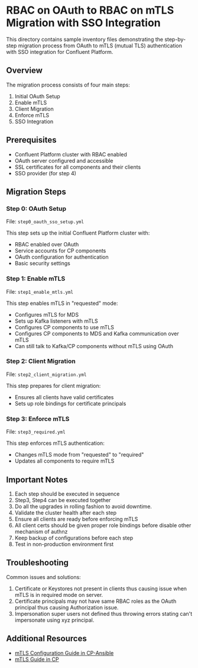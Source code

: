 # RBAC on OAuth to RBAC on mTLS Migration with SSO Integration

This directory contains sample inventory files demonstrating the step-by-step migration process from OAuth to mTLS (mutual TLS) authentication with SSO integration for Confluent Platform.

## Overview

The migration process consists of four main steps:

1. Initial OAuth Setup
2. Enable mTLS
3. Client Migration
4. Enforce mTLS
5. SSO Integration

## Prerequisites

- Confluent Platform cluster with RBAC enabled
- OAuth server configured and accessible
- SSL certificates for all components and their clients
- SSO provider (for step 4)

## Migration Steps

### Step 0: OAuth Setup
File: `step0_oauth_sso_setup.yml`

This step sets up the initial Confluent Platform cluster with:
- RBAC enabled over OAuth
- Service accounts for CP components
- OAuth configuration for authentication
- Basic security settings

### Step 1: Enable mTLS
File: `step1_enable_mtls.yml`

This step enables mTLS in "requested" mode:
- Configures mTLS for MDS
- Sets up Kafka listeners with mTLS
- Configures CP components to use mTLS
- Configures CP components to MDS and Kafka communication over mTLS
- Can still talk to Kafka/CP components without mTLS using OAuth

### Step 2: Client Migration
File: `step2_client_migration.yml`

This step prepares for client migration:
- Ensures all clients have valid certificates
- Sets up role bindings for certificate principals

### Step 3: Enforce mTLS
File: `step3_required.yml`

This step enforces mTLS authentication:
- Changes mTLS mode from "requested" to "required"
- Updates all components to require mTLS

## Important Notes

1. Each step should be executed in sequence
2. Step3, Step4 can be executed together
3. Do all the upgrades in rolling fashion to avoid downtime.
4. Validate the cluster health after each step
5. Ensure all clients are ready before enforcing mTLS
6. All client certs should be given proper role bindings before disable other mechanism of authnz
7. Keep backup of configurations before each step
8. Test in non-production environment first

## Troubleshooting

Common issues and solutions:
1. Certificate or Keystores not present in clients thus causing issue when mTLS is in required mode on server.
2. Certificate principals may not have same RBAC roles as the OAuth principal thus causing Authorization issue.
3. Impersonation super users not defined thus throwing errors stating can't impersonate using xyz principal.


## Additional Resources

- [mTLS Configuration Guide in CP-Ansible](https://docs.confluent.io/ansible/current/ansible-authorize.html#role-based-access-control-using-mtls)
- [mTLS Guide in CP](https://docs.confluent.io/platform/8.0/security/authorization/rbac/mtls-rbac.html)